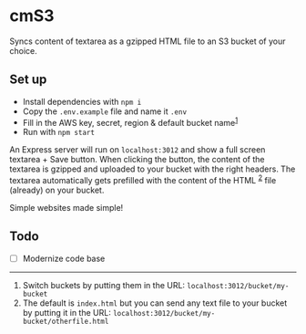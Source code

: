 # cmS3

Syncs content of textarea as a gzipped HTML file to an S3 bucket of your choice.

## Set up
- Install dependencies with `npm i`
- Copy the `.env.example` file and name it `.env`
- Fill in the AWS key, secret, region & default bucket name<sup>[1](#fn1)</sup>
- Run with `npm start`

An Express server will run on `localhost:3012` and show a full screen textarea + Save button. When clicking the button, the content of the textarea is gzipped and uploaded to your bucket with the right headers. The textarea automatically gets prefilled with the content of the HTML <sup>[2](#fn2)</sup> file (already) on your bucket.

Simple websites made simple!

## Todo

- [ ] Modernize code base

---
1. <a name="fn1"></a> Switch buckets by putting them in the URL: `localhost:3012/bucket/my-bucket`
2. <a name="fn2"></a> The default is `index.html` but you can send any text file to your bucket by putting it in the URL: `localhost:3012/bucket/my-bucket/otherfile.html`

